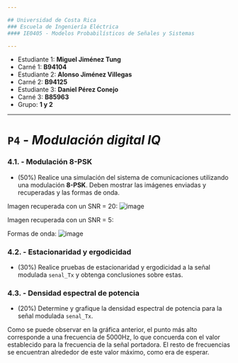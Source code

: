 ```yaml
---

## Universidad de Costa Rica
### Escuela de Ingeniería Eléctrica
#### IE0405 - Modelos Probabilísticos de Señales y Sistemas

---
```


* Estudiante 1: **Miguel Jiménez Tung**
* Carné 1: **B94104**
* Estudiante 2: **Alonso Jiménez Villegas**
* Carné 2: **B94125**
* Estudiante 3: **Daniel Pérez Conejo**
* Carné 3: **B85963**
* Grupo: **1 y 2**

---
# `P4` - *Modulación digital IQ*

### 4.1. - Modulación 8-PSK

* (50%) Realice una simulación del sistema de comunicaciones utilizando una modulación **8-PSK**. Deben mostrar las imágenes enviadas y recuperadas y las formas de onda.

Imagen recuperada con un SNR = 20:
![image](https://user-images.githubusercontent.com/93485961/143368429-e64b435f-0132-40cd-9cf8-46cbe9aa0688.png)

Imagen recuperada con un SNR = 5:

Formas de onda:
![image](https://user-images.githubusercontent.com/93485961/143368524-778ea68f-2467-4e0e-8031-c5df9a17ce8e.png)

### 4.2. - Estacionaridad y ergodicidad

* (30%) Realice pruebas de estacionaridad y ergodicidad a la señal modulada `senal_Tx` y obtenga conclusiones sobre estas.

### 4.3. - Densidad espectral de potencia

* (20%) Determine y grafique la densidad espectral de potencia para la señal modulada `senal_Tx`.

Como se puede observar en la gráfica anterior, el punto más alto corresponde a una frecuencia de 5000Hz, lo que concuerda con el valor establecido para la frecuencia de la señal portadora. El resto de frecuencias se encuentran alrededor de este valor máximo, como era de esperar.
